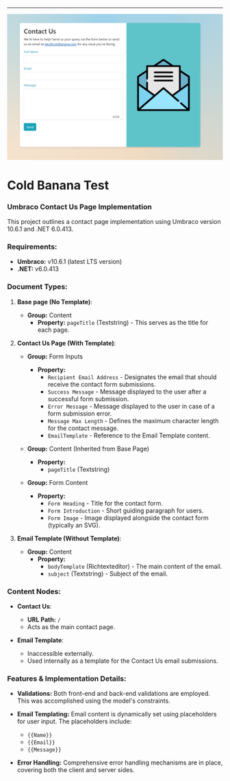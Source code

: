 
---
![Screenshot of Website](./website_ss.PNG)
# Cold Banana Test
### **Umbraco Contact Us Page Implementation**

This project outlines a contact page implementation using Umbraco version 10.6.1 and .NET 6.0.413.

### **Requirements:**

- **Umbraco:** v10.6.1 (latest LTS version)
- **.NET:** v6.0.413

### **Document Types:**

1. **Base page (No Template)**:

    - **Group:** Content
        - **Property:** `pageTitle` (Textstring) - This serves as the title for each page.
    
2. **Contact Us Page (With Template)**:

    - **Group:** Form Inputs
        - **Property:** 
            - `Recipient Email Address` - Designates the email that should receive the contact form submissions.
            - `Success Message` - Message displayed to the user after a successful form submission.
            - `Error Message` - Message displayed to the user in case of a form submission error.
            - `Message Max Length` - Defines the maximum character length for the contact message.
            - `EmailTemplate` - Reference to the Email Template content.

    - **Group:** Content (Inherited from Base Page)
        - **Property:** 
            - `pageTitle` (Textstring)

    - **Group:** Form Content
        - **Property:** 
            - `Form Heading` - Title for the contact form.
            - `Form Introduction` - Short guiding paragraph for users.
            - `Form Image` - Image displayed alongside the contact form (typically an SVG).

3. **Email Template (Without Template)**:

    - **Group:** Content
        - **Property:** 
            - `bodyTemplate` (Richtexteditor) - The main content of the email. 
            - `subject` (Textstring) - Subject of the email.

### **Content Nodes:**

- **Contact Us**:
    - **URL Path:** `/`
    - Acts as the main contact page.
  
- **Email Template**:
    - Inaccessible externally. 
    - Used internally as a template for the Contact Us email submissions.

### **Features & Implementation Details:**

- **Validations:** Both front-end and back-end validations are employed. This was accomplished using the model's constraints.
  
- **Email Templating:** Email content is dynamically set using placeholders for user input. The placeholders include:
    - `{{Name}}`
    - `{{Email}}`
    - `{{Message}}`

- **Error Handling:** Comprehensive error handling mechanisms are in place, covering both the client and server sides.

